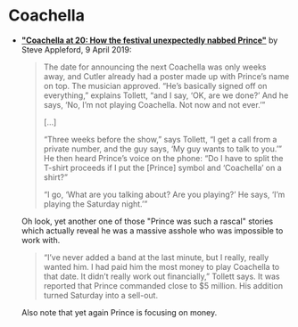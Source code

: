 
# Coachella

 - [**"Coachella at 20: How the festival unexpectedly nabbed Prince"**](https://www.latimes.com/entertainment/music/la-et-ms-coachella-prince-20190409-story.html) by Steve Appleford, 9 April 2019:
 
    > The date for announcing the next Coachella was only weeks away, and Cutler already had a poster made up with Prince’s name on top. The musician approved. “He’s basically signed off on everything,” explains Tollett, “and I say, ‘OK, are we done?’ And he says, ‘No, I’m not playing Coachella. Not now and not ever.’”
    >
    > [...]
    >
    > “Three weeks before the show,” says Tollett, “I get a call from a private number, and the guy says, ‘My guy wants to talk to you.’” He then heard Prince’s voice on the phone: “Do I have to split the T-shirt proceeds if I put the [Prince] symbol and ‘Coachella’ on a shirt?”
    >
    > “I go, ‘What are you talking about? Are you playing?’ He says, ‘I’m playing the Saturday night.’”
    
    Oh look, yet another one of those "Prince was such a rascal" stories which actually reveal he was a massive asshole who was impossible to work with.
    
    > “I’ve never added a band at the last minute, but I really, really wanted him. I had paid him the most money to play Coachella to that date. It didn’t really work out financially,” Tollett says. It was reported that Prince commanded close to $5 million. His addition turned Saturday into a sell-out.
    
    Also note that yet again Prince is focusing on money.
